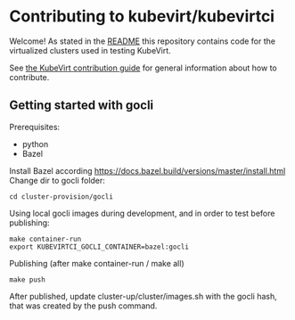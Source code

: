 # Contributing to kubevirt/kubevirtci

Welcome! As stated in the [README](README.md) this repository contains code for the virtualized clusters used in testing KubeVirt.

See [the KubeVirt contribution guide](https://github.com/kubevirt/kubevirt/blob/master/CONTRIBUTING.md) for general information about how to contribute.

## Getting started with gocli

Prerequisites:
* python
* Bazel

Install Bazel according https://docs.bazel.build/versions/master/install.html
Change dir to gocli folder:
```
cd cluster-provision/gocli
```

Using local gocli images during development, and in order to test before publishing:
```
make container-run
export KUBEVIRTCI_GOCLI_CONTAINER=bazel:gocli
```

Publishing (after make container-run / make all)
```
make push
```

After published, update cluster-up/cluster/images.sh with the gocli hash, that was created by the push command.

